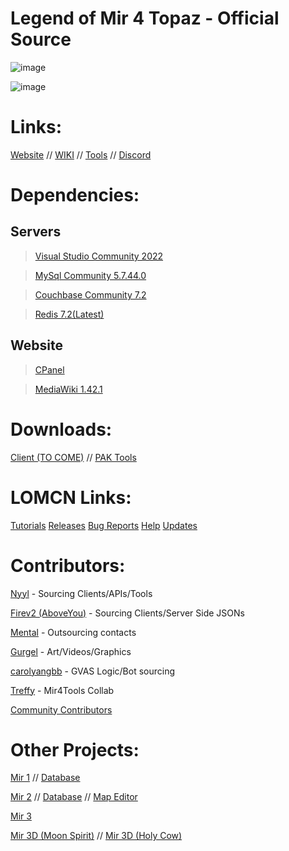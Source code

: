 # Legend of Mir 4 Topaz - Official Source

![image](https://github.com/JevLOMCN/mir4-launcher/assets/68875342/42eb3453-f414-4b89-a62e-7ce1ea459796)

![image](https://github.com/JevLOMCN/mir4-launcher/assets/68875342/cdb640b2-f390-461a-9ba4-eca75baf9f30)

# Links:

[Website](https://thelegendofmir.uk) // [WIKI](https://www.lomcn.net/wiki/index.php/MIR4) // [Tools](https://thelegendofmir.uk/tools) // [Discord](https://discord.gg/KCnHvwJJWN)

# Dependencies:

 ## Servers
> [Visual Studio Community 2022](https://visualstudio.microsoft.com/vs/community/)

> [MySql Community 5.7.44.0](https://dev.mysql.com/downloads/file/?id=523570)

> [Couchbase Community 7.2](https://packages.couchbase.com/releases/7.2.0/couchbase-server-enterprise_7.2.0-windows_amd64.msi)

> [Redis 7.2(Latest)](https://github.com/redis/redis/archive/7.2.4.tar.gz)

 ## Website
> [CPanel](https://cpanel.net/)

> [MediaWiki 1.42.1](https://www.mediawiki.org/wiki/MediaWiki_1.42)

# Downloads:
[Client (TO COME)]() // [PAK Tools](https://mirfiles.co.uk/resources/mir2/users/Jev/Mir%204/PakTools/PAK%20Tools.rar)

# LOMCN Links:

[Tutorials](https://www.lomcn.net/forum/forums/topaz-mir-4-tutorials.847/)
[Releases](https://www.lomcn.net/forum/forums/topaz-mir-4-releases.848/)
[Bug Reports](https://www.lomcn.net/forum/forums/topaz-mir-4-bug-reports.849/)
[Help](https://www.lomcn.net/forum/forums/topaz-mir-4-help.850/)
[Updates](https://www.lomcn.net/forum/forums/topaz-mir-4-updates.851/)

# Contributors:
[Nyyl](https://www.lomcn.net/forum/members/nyylxd.42262/) - Sourcing Clients/APIs/Tools

[Firev2 (AboveYou)](https://www.lomcn.net/forum/members/aboveyou.45200/) - Sourcing Clients/Server Side JSONs

[Mental](https://www.lomcn.net/forum/members/mental.3870/) - Outsourcing contacts

[Gurgel](https://www.lomcn.net/forum/members/gurgell.45127/) - Art/Videos/Graphics

[carolyangbb](https://www.lomcn.net/forum/members/yangboy.45108/) - GVAS Logic/Bot sourcing

[Treffy](https://www.mir4tools.com/) - Mir4Tools Collab

[Community Contributors](https://github.com/JevLOMCN/mir4-launcher/graphs/contributors)

# Other Projects:

[Mir 1](https://github.com/JevLOMCN/mir1/) // [Database](https://github.com/Suprcode/Carbon.Database)

[Mir 2](https://github.com/Suprcode/Crystal) // [Database](https://github.com/Suprcode/Crystal.Database) // [Map Editor](https://github.com/Suprcode/Crystal.MapEditor)

[Mir 3](https://github.com/Suprcode/Zircon)

[Mir 3D (Moon Spirit)](https://github.com/mir-ethernity/mir-eternal) // [Mir 3D (Holy Cow)](https://github.com/damianday/Conquer)
